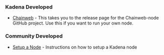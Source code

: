### **Kadena Developed**
 - <a href="https://github.com/kadena-io/chainweb-node/releases" target="_blank">Chainweb</a> - This takes you to the release page for the Chainweb-node GitHub project.  Use this if you want to run your own node.

### **Community Developed**
 - <a href="https://github.com/kadena-community/node-setup" target="_blank">Setup a Node</a> - Instructions on how to setup a Kadena node